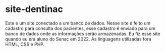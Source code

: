 # site-dentinac
Este é um site conectado a um banco de dados. 
Nesse site é feito um cadastro  para consulta dos pacientes, esse cadastro é enviado para um banco de dados onde as informações serão armazenadas.
Eu fiz esse site quando eu era aluno do Senac em 2022.
As linguagens utilizadas fora HTML, CSS e PHP.

